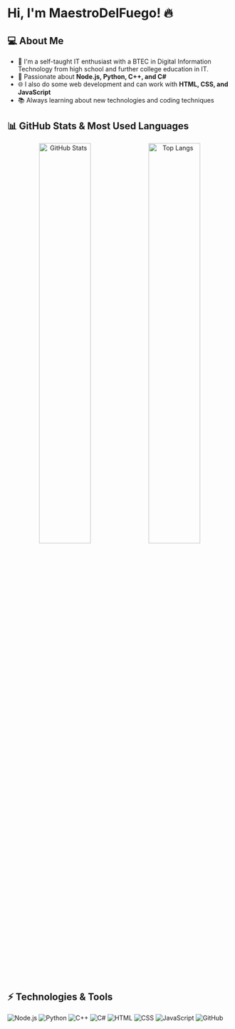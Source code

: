 # Hi, I'm MaestroDelFuego! 🔥

## 💻 About Me
- 🎯 I'm a self-taught IT enthusiast with a BTEC in Digital Information Technology from high school and further college education in IT.
- 🚀 Passionate about **Node.js, Python, C++, and C#**
- 🌐 I also do some web development and can work with **HTML, CSS, and JavaScript**
- 📚 Always learning about new technologies and coding techniques

## 📊 GitHub Stats & Most Used Languages
<p align="center">
  <img src="https://github-readme-stats.vercel.app/api?username=maestrodelfuego&show_icons=true&theme=dark" alt="GitHub Stats" width="48%"/>
  <img src="https://github-readme-stats.vercel.app/api/top-langs/?username=maestrodelfuego&layout=compact&theme=dark" alt="Top Langs" width="48%"/>
</p>

## ⚡ Technologies & Tools
![Node.js](https://img.shields.io/badge/Node.js-339933?style=for-the-badge&logo=node.js&logoColor=white)
![Python](https://img.shields.io/badge/Python-3776AB?style=for-the-badge&logo=python&logoColor=white)
![C++](https://img.shields.io/badge/C++-00599C?style=for-the-badge&logo=c%2B%2B&logoColor=white)
![C#](https://img.shields.io/badge/C%23-239120?style=for-the-badge&logo=c-sharp&logoColor=white)
![HTML](https://img.shields.io/badge/HTML-E34F26?style=for-the-badge&logo=html5&logoColor=white)
![CSS](https://img.shields.io/badge/CSS-1572B6?style=for-the-badge&logo=css3&logoColor=white)
![JavaScript](https://img.shields.io/badge/JavaScript-F7DF1E?style=for-the-badge&logo=javascript&logoColor=black)
![GitHub](https://img.shields.io/badge/GitHub-181717?style=for-the-badge&logo=github&logoColor=white)
